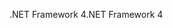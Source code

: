 <span data-ttu-id="6bb49-101">.NET Framework 4</span><span class="sxs-lookup"><span data-stu-id="6bb49-101">.NET Framework 4</span></span>
